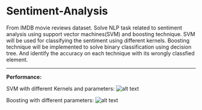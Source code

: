 # Sentiment-Analysis

From IMDB movie reviews dataset. Solve NLP task related to sentiment analysis using support vector machines(SVM) and boosting technique. SVM will be used for classifying the sentiment using different kernels. Boosting technique will be implemented to solve binary classification using decision tree. And identify the accuracy on each technique with its wrongly classfied element. 

---
**Performance:**

SVM with different Kernels and parameters:
![alt text](https://user-images.githubusercontent.com/106431527/170824056-2d2dc4e0-7bee-4211-937e-e17e8bf67b7c.png)

Boosting with different parameters:
![alt text](https://user-images.githubusercontent.com/106431527/170824124-a83a37b0-1a31-4e08-9572-081e08df9ce0.png)
